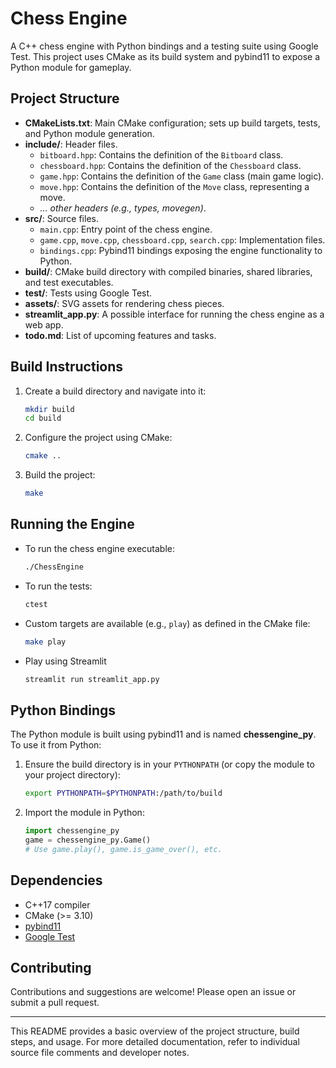 # Chess Engine

A C++ chess engine with Python bindings and a testing suite using Google Test. This project uses CMake as its build system and pybind11 to expose a Python module for gameplay.

## Project Structure

- **CMakeLists.txt**: Main CMake configuration; sets up build targets, tests, and Python module generation.
- **include/**: Header files.
  - `bitboard.hpp`: Contains the definition of the `Bitboard` class.
  - `chessboard.hpp`: Contains the definition of the `Chessboard` class.
  - `game.hpp`: Contains the definition of the `Game` class (main game logic).
  - `move.hpp`: Contains the definition of the `Move` class, representing a move.
  - *... other headers (e.g., types, movegen)*.
- **src/**: Source files.
  - `main.cpp`: Entry point of the chess engine.
  - `game.cpp`, `move.cpp`, `chessboard.cpp`, `search.cpp`: Implementation files.
  - `bindings.cpp`: Pybind11 bindings exposing the engine functionality to Python.
- **build/**: CMake build directory with compiled binaries, shared libraries, and test executables.
- **test/**: Tests using Google Test.
- **assets/**: SVG assets for rendering chess pieces.
- **streamlit_app.py**: A possible interface for running the chess engine as a web app.
- **todo.md**: List of upcoming features and tasks.

## Build Instructions

1. Create a build directory and navigate into it:
    ```sh
    mkdir build
    cd build
    ```

2. Configure the project using CMake:
    ```sh
    cmake ..
    ```

3. Build the project:
    ```sh
    make
    ```

## Running the Engine

- To run the chess engine executable:
    ```sh
    ./ChessEngine
    ```

- To run the tests:
    ```sh
    ctest
    ```

- Custom targets are available (e.g., `play`) as defined in the CMake file:
    ```sh
    make play
    ```

- Play using Streamlit
    ```sh
    streamlit run streamlit_app.py
    ```

## Python Bindings

The Python module is built using pybind11 and is named **chessengine_py**. To use it from Python:

1. Ensure the build directory is in your `PYTHONPATH` (or copy the module to your project directory):
    ```sh
    export PYTHONPATH=$PYTHONPATH:/path/to/build
    ```

2. Import the module in Python:
    ```python
    import chessengine_py
    game = chessengine_py.Game()
    # Use game.play(), game.is_game_over(), etc.
    ```

## Dependencies

- C++17 compiler
- CMake (>= 3.10)
- [pybind11](https://github.com/pybind/pybind11)
- [Google Test](https://github.com/google/googletest)

## Contributing

Contributions and suggestions are welcome! Please open an issue or submit a pull request.

---

This README provides a basic overview of the project structure, build steps, and usage. For more detailed documentation, refer to individual source file comments and developer notes.